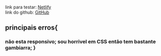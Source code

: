 link para testar: <a href="https://martiyan-netflix.netlify.app/" target="_blank">Netlify</a>  <br>
link do github: <a href="https://github.com/Marti-yan/FerasDaTecnologia/tree/main/desafios/netflix" target="_blank">GitHub</a>

<h2>principais erros{<br></h2>
<h3> 
    não esta responsivo; 
    sou horrivel em CSS então tem bastante gambiarra;
}
</h3>


